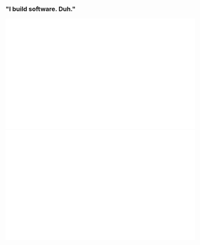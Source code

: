 ### "I build software. Duh."

[![overview](https://github.com/guendto/github-stats/raw/master/generated/overview.svg)][github-stats]
[![languages](https://github.com/guendto/github-stats/raw/master/generated/languages.svg)][github-stats]

[github-stats]: https://github.com/jstrieb/github-stats

<!--
![guendto stats card](https://github-readme-stats.vercel.app/api?username=guendto&include_all_commits=trueo&count_private=true&show_icons=true&hide=issues&theme=gotham)

![guendto lang card](https://github-readme-stats.vercel.app/api/top-langs/?username=guendto&exclude_repo=&hide=roff,makefile&langs_count=10&card_width=445&theme=gotham&layout=compact)
-->

<!--
Here are some ideas to get you started:

- 🔭 I’m currently working on ...
- 🌱 I’m currently learning ...
- 👯 I’m looking to collaborate on ...
- 🤔 I’m looking for help with ...
- 💬 Ask me about ...
- 📫 How to reach me: ...
- 😄 Pronouns: ...
- ⚡ Fun fact: ...
-->
